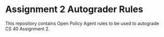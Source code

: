 # Assignment 2 Autograder Rules

This repository contains Open Policy Agent rules to be used to autograde CS 40 Assignment 2.
